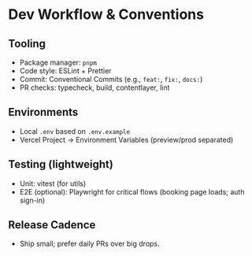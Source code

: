 # Dev Workflow & Conventions

## Tooling
- Package manager: `pnpm`
- Code style: ESLint + Prettier
- Commit: Conventional Commits (e.g., `feat:`, `fix:`, `docs:`)
- PR checks: typecheck, build, contentlayer, lint

## Environments
- Local `.env` based on `.env.example`
- Vercel Project → Environment Variables (preview/prod separated)

## Testing (lightweight)
- Unit: vitest (for utils)
- E2E (optional): Playwright for critical flows (booking page loads; auth sign-in)

## Release Cadence
- Ship small; prefer daily PRs over big drops.
